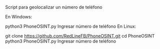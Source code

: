 Script para geolocalizar un número de teléfono

En Windows:

python3 PhoneOSINT.py
Ingresar número de teléfono
En Linux:

git clone https://github.com/RedLineFB/PhoneOSINT.git
cd PhoneOSINT
python3 PhoneOSINT.py
Ingresar número de teléfono
